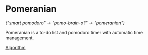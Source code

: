 # Pomeranian

*("smart pomodoro" -> "pomo-brain-o?" -> "pomeranian")*

Pomeranian is a to-do list and pomodoro timer with automatic time management.

[Algorithm](./ALGORITHM.md)
